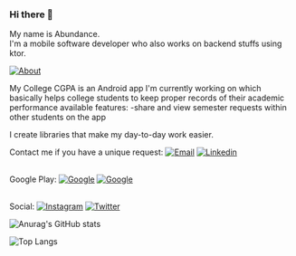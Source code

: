 ### Hi there 👋

My name is Abundance.</br>
I'm a mobile software developer who also works on backend stuffs using ktor.</br>


[![About](https://img.shields.io/badge/About-MyCollegeCGPA-grightgreen?labelColor=black)](https://play.google.com/store/apps/details?id=com.crushtech.myccgpa)

 
My College CGPA is an Android app I'm currently working on which basically helps college students to keep proper records of their academic performance
available features:
-share and view semester requests within other students on the app

I create libraries that make my day-to-day work easier.

Contact me if you have a unique request: [![Email](https://img.shields.io/badge/Email-hello@uigitdev.com-blue?labelColor=black)](mailto:hello@uigitdev.com) [![Linkedin](https://img.shields.io/badge/Linkedin-David%20Toth-blue?logo=Linkedin&logoColor=blue&labelColor=black)](https://www.linkedin.com/in/uigitdev/)


<br/>Google Play: [![Google](https://img.shields.io/badge/Android-My%20Wallet-grightgreen?logo=Android&logoColor=brightgreen&labelColor=black)](https://play.google.com/store/apps/details?id=com.uigitdev.android.mywallet) [![Google](https://img.shields.io/badge/Android-Daily%20Dictionary-grightgreen?logo=Android&logoColor=brightgreen&labelColor=black)](https://play.google.com/store/apps/details?id=com.uigitdev.recwee)


</br>Social: [![Instagram](https://img.shields.io/badge/Instagram-Developer%20journey-blueviolet?logo=Instagram&logoColor=blueviolet&labelColor=black)](https://www.instagram.com/dremo.dev/) [![Twitter](https://img.shields.io/badge/Twitter-Let%27s%20connect%20on%20twitter-blue?logo=Twitter&logoColor=blue&labelColor=black)](https://twitter.com/dremo.dev) 

![Anurag's GitHub stats](https://github-readme-stats.vercel.app/api?username=AbGhost-cyber&show_icons=true&theme=vue&hide_border=true&count_private=true&bg_color=101013&title_color=00DCA8&text_color=FDFCFF)

![Top Langs](https://github-readme-stats.vercel.app/api/top-langs/?username=AbGhost-cyber&layout=compact&show_icons=true&theme=vue&hide_border=true&count_private=true&bg_color=101013&title_color=00DCA8&text_color=FDFCFF)
